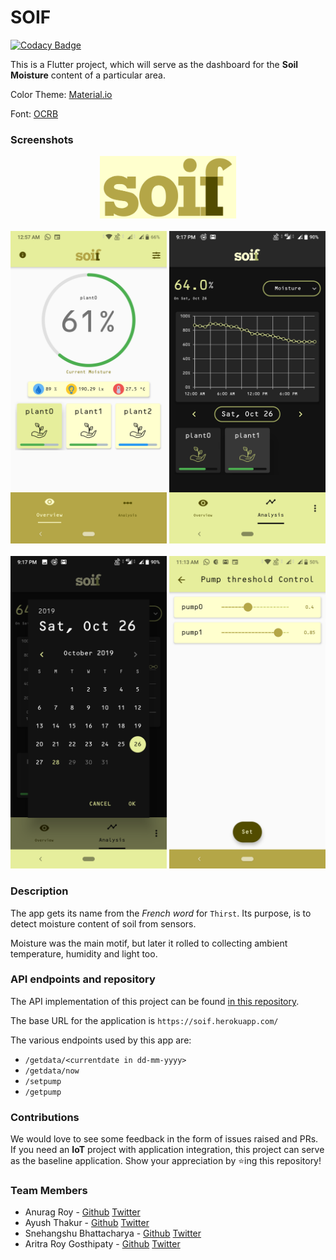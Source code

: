 # SOIF

[![Codacy Badge](https://api.codacy.com/project/badge/Grade/d94e74bd82544d2389ceda65e810ab96)](https://www.codacy.com/manual/RoyARG02/soil_moisture_app?utm_source=github.com&amp;utm_medium=referral&amp;utm_content=RoyARG02/soil_moisture_app&amp;utm_campaign=Badge_Grade)

This is a Flutter project, which will serve as the dashboard for the **Soil Moisture** content of a particular area.

Color Theme: [Material.io](https://material.io/resources/color/#!/?view.left=0&view.right=0&primary.color=E6EE9C&secondary.color=827717)

Font: [OCRB](https://github.com/opensourcedesign/fonts/tree/master/OCR)

### Screenshots

<p align = "middle">
  <img src="assets/readme/Soif.png" height=100>
  <br><br>
  <img src="assets/readme/overview.png" height=500>
  <img src="assets/readme/analysis.png" height=500>
  <br><br>
  <img src="assets/readme/datepicker.png" height=500>
  <img src="assets/readme/threshold.png" height=500>
</p>

### Description

The app gets its name from the _French word_ for `Thirst`. Its purpose, is to detect moisture content of soil from sensors.

Moisture was the main motif, but later it rolled to collecting ambient temperature, humidity and light too.

### API endpoints and repository

The API implementation of this project can be found [in this repository](https://github.com/forkbomb-666/drip_irrigation_server).

The base URL for the application is `https://soif.herokuapp.com/`

The various endpoints used by this app are:

- ```/getdata/<currentdate in dd-mm-yyyy>```
- ```/getdata/now```
- ```/setpump```
- ```/getpump```

### Contributions

We would love to see some feedback in the form of issues raised and PRs. If you need an **IoT** project with application integration, this project can serve as the baseline application. Show your appreciation by :star:ing this repository!​ ​

### Team Members

- Anurag Roy - [Github](https://github.com/RoyARG02) [Twitter](https://twitter.com/_royarg)
- Ayush Thakur - [Github](https://github.com/ayulockin) [Twitter](https://twitter.com/ayushthakur0)
- Snehangshu Bhattacharya - [Github](https://github.com/forkbomb-666) [Twitter](https://twitter.com/snehangshu_)
- Aritra Roy Gosthipaty - [Github](https://github.com/ariG23498) [Twitter](https://twitter.com/ariG23498)
